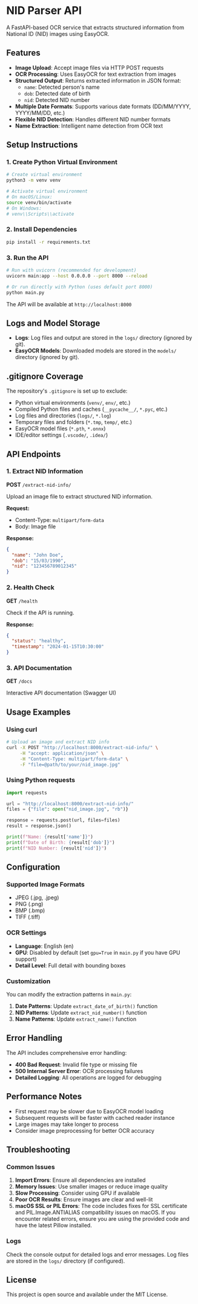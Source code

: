 # NID Parser API

A FastAPI-based OCR service that extracts structured information from National ID (NID) images using EasyOCR.

## Features

- **Image Upload**: Accept image files via HTTP POST requests
- **OCR Processing**: Uses EasyOCR for text extraction from images
- **Structured Output**: Returns extracted information in JSON format:
  - `name`: Detected person's name
  - `dob`: Detected date of birth
  - `nid`: Detected NID number
- **Multiple Date Formats**: Supports various date formats (DD/MM/YYYY, YYYY/MM/DD, etc.)
- **Flexible NID Detection**: Handles different NID number formats
- **Name Extraction**: Intelligent name detection from OCR text

## Setup Instructions

### 1. Create Python Virtual Environment

```bash
# Create virtual environment
python3 -m venv venv

# Activate virtual environment
# On macOS/Linux:
source venv/bin/activate
# On Windows:
# venv\\Scripts\\activate
```

### 2. Install Dependencies

```bash
pip install -r requirements.txt
```

### 3. Run the API

```bash
# Run with uvicorn (recommended for development)
uvicorn main:app --host 0.0.0.0 --port 8000 --reload

# Or run directly with Python (uses default port 8000)
python main.py
```

The API will be available at `http://localhost:8000`

## Logs and Model Storage

- **Logs**: Log files and output are stored in the `logs/` directory (ignored by git).
- **EasyOCR Models**: Downloaded models are stored in the `models/` directory (ignored by git).

## .gitignore Coverage

The repository's `.gitignore` is set up to exclude:
- Python virtual environments (`venv/`, `env/`, etc.)
- Compiled Python files and caches (`__pycache__/`, `*.pyc`, etc.)
- Log files and directories (`logs/`, `*.log`)
- Temporary files and folders (`*.tmp`, `temp/`, etc.)
- EasyOCR model files (`*.pth`, `*.onnx`)
- IDE/editor settings (`.vscode/`, `.idea/`)

## API Endpoints

### 1. Extract NID Information
**POST** `/extract-nid-info/`

Upload an image file to extract structured NID information.

**Request:**
- Content-Type: `multipart/form-data`
- Body: Image file

**Response:**
```json
{
  "name": "John Doe",
  "dob": "15/03/1990",
  "nid": "123456789012345"
}
```

### 2. Health Check
**GET** `/health`

Check if the API is running.

**Response:**
```json
{
  "status": "healthy",
  "timestamp": "2024-01-15T10:30:00"
}
```

### 3. API Documentation
**GET** `/docs`

Interactive API documentation (Swagger UI)

## Usage Examples

### Using curl

```bash
# Upload an image and extract NID info
curl -X POST "http://localhost:8000/extract-nid-info/" \
     -H "accept: application/json" \
     -H "Content-Type: multipart/form-data" \
     -F "file=@path/to/your/nid_image.jpg"
```

### Using Python requests

```python
import requests

url = "http://localhost:8000/extract-nid-info/"
files = {"file": open("nid_image.jpg", "rb")}

response = requests.post(url, files=files)
result = response.json()

print(f"Name: {result['name']}")
print(f"Date of Birth: {result['dob']}")
print(f"NID Number: {result['nid']}")
```

## Configuration

### Supported Image Formats
- JPEG (.jpg, .jpeg)
- PNG (.png)
- BMP (.bmp)
- TIFF (.tiff)

### OCR Settings
- **Language**: English (en)
- **GPU**: Disabled by default (set `gpu=True` in `main.py` if you have GPU support)
- **Detail Level**: Full detail with bounding boxes

### Customization

You can modify the extraction patterns in `main.py`:

1. **Date Patterns**: Update `extract_date_of_birth()` function
2. **NID Patterns**: Update `extract_nid_number()` function  
3. **Name Patterns**: Update `extract_name()` function

## Error Handling

The API includes comprehensive error handling:

- **400 Bad Request**: Invalid file type or missing file
- **500 Internal Server Error**: OCR processing failures
- **Detailed Logging**: All operations are logged for debugging

## Performance Notes

- First request may be slower due to EasyOCR model loading
- Subsequent requests will be faster with cached reader instance
- Large images may take longer to process
- Consider image preprocessing for better OCR accuracy

## Troubleshooting

### Common Issues

1. **Import Errors**: Ensure all dependencies are installed
2. **Memory Issues**: Use smaller images or reduce image quality
3. **Slow Processing**: Consider using GPU if available
4. **Poor OCR Results**: Ensure images are clear and well-lit
5. **macOS SSL or PIL Errors**: The code includes fixes for SSL certificate and PIL.Image.ANTIALIAS compatibility issues on macOS. If you encounter related errors, ensure you are using the provided code and have the latest Pillow installed.

### Logs

Check the console output for detailed logs and error messages. Log files are stored in the `logs/` directory (if configured).

## License

This project is open source and available under the MIT License. 